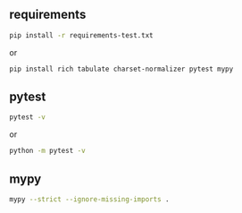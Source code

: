 ## requirements

```bash
pip install -r requirements-test.txt
```

or

```bash
pip install rich tabulate charset-normalizer pytest mypy
```

## pytest

```bash
pytest -v
```

or

```bash
python -m pytest -v
```

## mypy

```bash
mypy --strict --ignore-missing-imports .
```
